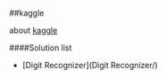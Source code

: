 ##kaggle

about [kaggle](https://www.kaggle.com/)



####Solution list
- [Digit Recognizer](Digit Recognizer/)
